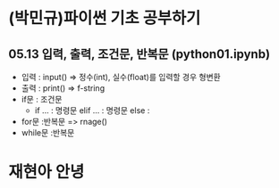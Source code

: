 # (박민규)파이썬 기초 공부하기
## 05.13 입력, 출력, 조건문, 반복문 (python01.ipynb)
* 입력 : input() => 정수(int), 실수(float)를 입력할 경우 형변환
* 출력 : print() => f-string
* if문 : 조건문
  + if ... : 명령문 elif ... : 명령문 else :
* for문 :반복문 => rnage()
* while문 :반복문
# 재현아 안녕

